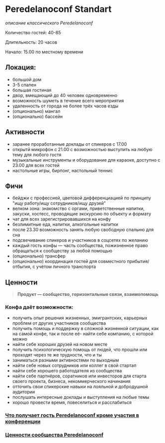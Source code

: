 # Peredelanoconf Standart

_описание классического Peredelanoconf_

Количество гостей: 40-85

Длительность: 20 часов

Начало: 15.00 по местному времени

## Локация: 
- большой дом
- 3-5 спален
- большая гостиная
- двор, вмещающий до 40 человек одновременно
- возможность шуметь в течение всего мероприятия
- удаленность от города не более трёх часов езды
- (опционально) мангал
- (опционально) бассейн

## Активности
- заранее проработанные доклады от спикеров с 17.00
- открытй микрофон с 21.00 с возможностью выступить на любую тему для любого гостя
- музыкальные инструменты и оборудование для караоке, доступно с 23.00 для всех гостей
- настольные игры, бирпонг, настольный теннис

## Фичи
- бейджи с профессией, цветовой дифференциацией по принципу "ищу работу/ищу сотрудников/ищу друзей"
- велком зона: знакомство с оргами, приветственные напитки, закуски, хостесс, проводящие экскурсию по объекту и формату
- чат для всех зарегистрировавшихся на конфу
- безлимитные еда, напитки, алкогольные напитки
- после 23.30 возможность занять любую свободную спальню для сна
- подсвечивание спикеров и участников в соцсетях по желанию
- каждый гость конфы — часть сообщества, пожизненное право обращаться к сообществу за любой помощью
- (опционально) трансфер
- (опционально) координация гостей для совместного прибытия/отбытия, с учётом личного транспорта

## Ценности

> **Продукт — сообщество, горизонтальные связи, взаимопомощь**

### Конфа даёт возможности:
- получить опыт решения жизненных, эмигрантских, карьерных проблем от других участников сообщества
- получить помощь и поддержку в сложной жизненной ситуации, как на самой конфе, так и после её- найти себе компанию, с которой можно
- найти себе хороших друзей на новом месте
- получить психологическую помощь от людей, что прошли или проходят через те же трудности, что и ты
- заниматься разными активностями по выходным
- найти себе новых сотрудников или коллег в свой стартап
- найти себе хорошего работодателя из сообщества
- найти себе партнёров, соратников или инвесторов для старта своего проекта, бизнеса, некоммерческого начинания
- отточить свои спикерские навыки на лояльной и добродушной аудитории
- послушать интересные доклады и выступления на любые темы
- хорошо провести время, повеселиться и расслабиться

### [Что получает гость Peredelanoconf кроме участия в конференции](/./guides/product.md)

### [Ценности сообщества Peredelanoconf](/./guides.values.md)
